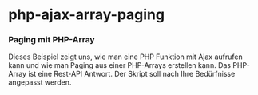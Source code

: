 # php-ajax-array-paging

### Paging mit PHP-Array
Dieses Beispiel zeigt uns, wie man eine PHP Funktion mit Ajax aufrufen kann und wie man Paging aus einer PHP-Arrays erstellen kann. 
Das PHP-Array ist eine Rest-API Antwort.
Der Skript soll nach Ihre Bedürfnisse angepasst werden.
